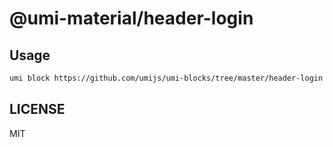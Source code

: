 # @umi-material/header-login



## Usage

```sh
umi block https://github.com/umijs/umi-blocks/tree/master/header-login
```

## LICENSE

MIT
